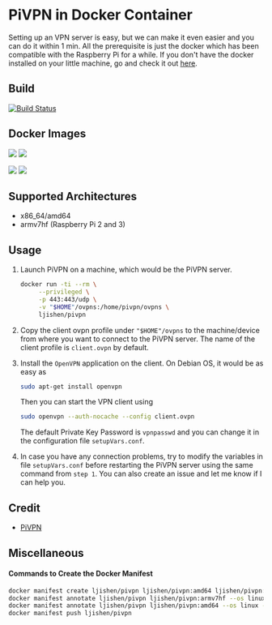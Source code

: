 # PiVPN in Docker Container

Setting up an VPN server is easy, but we can make it even easier and you can do it within 1 min. All the prerequisite is just the docker which has been compatible with the Raspberry Pi for a while. If you don't have the docker installed on your little machine, go and check it out [here](https://www.raspberrypi.org/blog/docker-comes-to-raspberry-pi/).


## Build

[![Build Status](https://travis-ci.org/ljishen/pivpn-docker.svg?branch=master)](https://travis-ci.org/ljishen/pivpn-docker)


## Docker Images

[![](https://images.microbadger.com/badges/version/ljishen/pivpn:amd64.svg)](https://microbadger.com/images/ljishen/pivpn:amd64 "Get your own version badge on microbadger.com")
[![](https://images.microbadger.com/badges/image/ljishen/pivpn:amd64.svg)](https://microbadger.com/images/ljishen/pivpn:amd64 "Get your own image badge on microbadger.com")

[![](https://images.microbadger.com/badges/version/ljishen/pivpn:armv7hf.svg)](https://microbadger.com/images/ljishen/pivpn:armv7hf "Get your own version badge on microbadger.com")
[![](https://images.microbadger.com/badges/image/ljishen/pivpn:armv7hf.svg)](https://microbadger.com/images/ljishen/pivpn:armv7hf "Get your own image badge on microbadger.com")


## Supported Architectures

- x86_64/amd64
- armv7hf (Raspberry Pi 2 and 3)


## Usage

1. Launch PiVPN on a machine, which would be the PiVPN server.
   ```bash
   docker run -ti --rm \
        --privileged \
        -p 443:443/udp \
        -v "$HOME"/ovpns:/home/pivpn/ovpns \
        ljishen/pivpn
   ```

2. Copy the client ovpn profile under `"$HOME"/ovpns` to the machine/device from where you want to connect to the PiVPN server. The name of the client profile is `client.ovpn` by default.

3. Install the `OpenVPN` application on the client. On Debian OS, it would be as easy as
   ```bash
   sudo apt-get install openvpn
   ```

   Then you can start the VPN client using
   ```bash
   sudo openvpn --auth-nocache --config client.ovpn
   ```

   The default Private Key Password is `vpnpasswd` and you can change it in the configuration file `setupVars.conf`.

4. In case you have any connection problems, try to modify the variables in file `setupVars.conf` before restarting the PiVPN server using the same command from `step 1`. You can also create an issue and let me know if I can help you.


## Credit

- [PiVPN](https://github.com/pivpn/pivpn)


## Miscellaneous

#### Commands to Create the Docker Manifest

```bash
docker manifest create ljishen/pivpn ljishen/pivpn:amd64 ljishen/pivpn:armv7hf
docker manifest annotate ljishen/pivpn ljishen/pivpn:armv7hf --os linux --arch arm --variant v7
docker manifest annotate ljishen/pivpn ljishen/pivpn:amd64 --os linux --arch amd64
docker manifest push ljishen/pivpn
```
